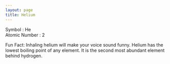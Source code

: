 ```yaml
---
layout: page
title: Helium
---
```


Symbol : He  
Atomic Number : 2  

Fun Fact: Inhaling helium will make your voice sound funny. Helium has the lowest boiling point of any element. It is the second most abundant element behind hydrogen.